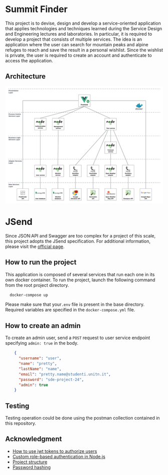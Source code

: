 # Summit Finder
This project is to devise,
design and develop a service-oriented application that applies technologies and techniques learned 
during the Service Design and Engineering lectures and laboratories. 
In particular, it is required to develop a project that consists of multiple services.
The idea is an application where the 
user can search for mountain peaks and alpine refuges to reach and save the result in a personal wishlist. 
Since the wishlist is private, the user is required to create an account and authenticate to access the application.

## Architecture
![Summit Finder Architecture](https://github.com/cassolseba/summit-finder/blob/main/assets/scheme-summit-finder.png "Summit Finder Architecture")

# JSend
Since JSON:API and Swagger are too complex for a project of this scale,
this project adopts the JSend specification.
For additional information, please visit the [official page](https://github.com/omniti-labs/jsend).

## How to run the project
This application is composed of several services that run each one in its own docker container.
To run the project, launch the following command from the root project directory.
```Bash
  docker-compose up
```
Please make sure that your`.env` file is present in the base directory.
Required variables are specified in the `docker-compose.yml` file. 

## How to create an admin
To create an admin user, send a `POST` request to user service endpoint specifying `admin: true` in the body.
```json
    {
      "username": "user",
      "name": "pretty",
      "lastName": "name",
      "email": "pretty.name@studenti.unitn.it",
      "password": "sde-project-24",
      "admin": true
    }
```

## Testing
Testing operation could be done using the postman collection contained in this repository.

## Acknowledgment
- [How to use jwt tokens to authorize users](https://medium.com/@maison.moa/using-jwt-json-web-tokens-to-authorize-users-and-protect-api-routes-3e04a1453c3e)
- [Custom role-based authentication in Node.js](https://medium.com/gen-y/custom-role-based-auth-mechanism-for-nodejs-d40e5efdd140)
- [Project structure](https://github.com/bezkoder/docker-compose-nodejs-mongodb)
- [Password hashing](https://www.makeuseof.com/nodejs-bcrypt-hash-verify-salt-password/)